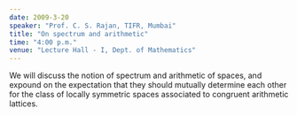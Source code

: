```yaml
---
date: 2009-3-20
speaker: "Prof. C. S. Rajan, TIFR, Mumbai"
title: "On spectrum and arithmetic"
time: "4:00 p.m." 
venue: "Lecture Hall - I, Dept. of Mathematics"
---
```

We will discuss the notion of spectrum and arithmetic of spaces, and expound on the expectation that they should mutually determine each other for the class of locally symmetric spaces associated to congruent arithmetic lattices.
